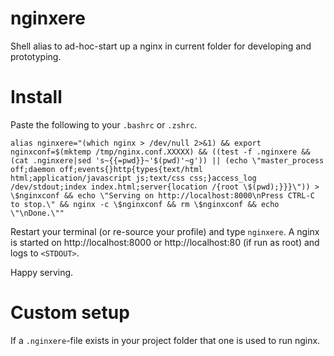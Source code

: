 # nginxere
Shell alias to ad-hoc-start up a nginx in current folder for developing and
prototyping.

# Install
Paste the following to your `.bashrc` or `.zshrc`.

```shell
alias nginxere="(which nginx > /dev/null 2>&1) && export nginxconf=$(mktemp /tmp/nginx.conf.XXXXX) && ((test -f .nginxere && (cat .nginxere|sed 's~{{=pwd}}~'$(pwd)'~g')) || (echo \"master_process off;daemon off;events{}http{types{text/html html;application/javascript js;text/css css;}access_log /dev/stdout;index index.html;server{location /{root \$(pwd);}}}\")) > \$nginxconf && echo \"Serving on http://localhost:8000\nPress CTRL-C to stop.\" && nginx -c \$nginxconf && rm \$nginxconf && echo \"\nDone.\""
```

Restart your terminal (or re-source your profile) and type `nginxere`.
A nginx is started on http://localhost:8000 or http://localhost:80 (if run as root) and
logs to `<STDOUT>`.

Happy serving.

# Custom setup
If a `.nginxere`-file exists in your project folder that one is used to run nginx.
